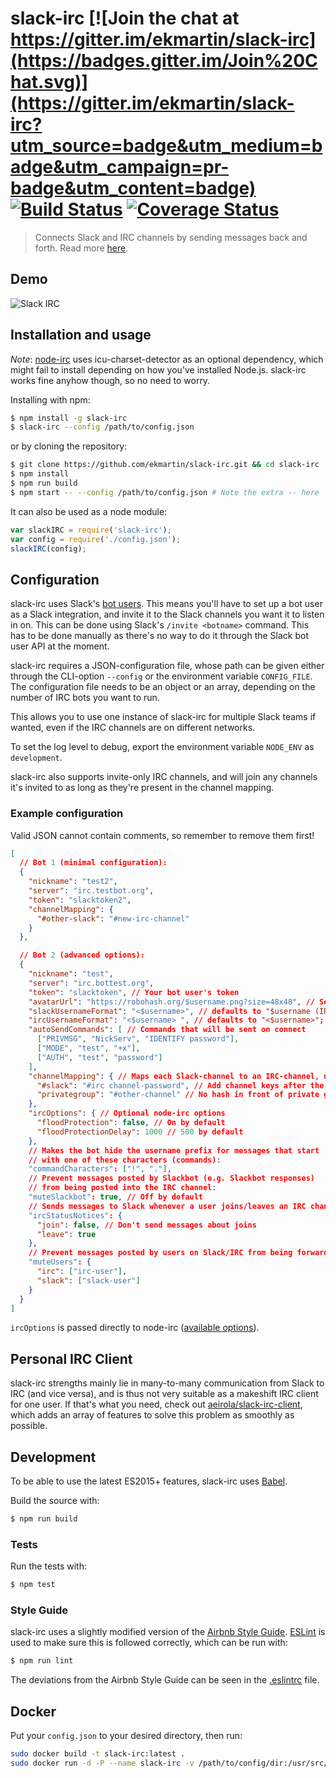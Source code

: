 # slack-irc [![Join the chat at https://gitter.im/ekmartin/slack-irc](https://badges.gitter.im/Join%20Chat.svg)](https://gitter.im/ekmartin/slack-irc?utm_source=badge&utm_medium=badge&utm_campaign=pr-badge&utm_content=badge) [![Build Status](https://travis-ci.org/ekmartin/slack-irc.svg?branch=travis)](https://travis-ci.org/ekmartin/slack-irc) [![Coverage Status](https://coveralls.io/repos/github/ekmartin/slack-irc/badge.svg?branch=master)](https://coveralls.io/github/ekmartin/slack-irc?branch=master)

> Connects Slack and IRC channels by sending messages back and forth. Read more [here](https://ekmartin.com/2015/slack-irc).

## Demo
![Slack IRC](http://i.imgur.com/58H6HgO.gif)

## Installation and usage
*Note*: [node-irc](https://github.com/martynsmith/node-irc/)
uses icu-charset-detector as an optional dependency,
which might fail to install depending on how you've installed Node.js.
slack-irc works fine anyhow though, so no need to worry.

Installing with npm:
```bash
$ npm install -g slack-irc
$ slack-irc --config /path/to/config.json
```

or by cloning the repository:

```bash
$ git clone https://github.com/ekmartin/slack-irc.git && cd slack-irc
$ npm install
$ npm run build
$ npm start -- --config /path/to/config.json # Note the extra -- here
```

It can also be used as a node module:
```js
var slackIRC = require('slack-irc');
var config = require('./config.json');
slackIRC(config);
```

## Configuration

slack-irc uses Slack's [bot users](https://api.slack.com/bot-users).
This means you'll have to set up a bot user as a Slack integration, and invite it
to the Slack channels you want it to listen in on. This can be done using Slack's `/invite <botname>`
command. This has to be done manually as there's no way to do it through the Slack bot user API at
the moment.

slack-irc requires a JSON-configuration file, whose path can be given either through
the CLI-option `--config` or the environment variable `CONFIG_FILE`. The configuration
file needs to be an object or an array, depending on the number of IRC bots you want to run.

This allows you to use one instance of slack-irc for multiple Slack teams if wanted, even
if the IRC channels are on different networks.

To set the log level to debug, export the environment variable `NODE_ENV` as `development`.

slack-irc also supports invite-only IRC channels, and will join any channels it's invited to
as long as they're present in the channel mapping.

### Example configuration
Valid JSON cannot contain comments, so remember to remove them first!

```json
[
  // Bot 1 (minimal configuration):
  {
    "nickname": "test2",
    "server": "irc.testbot.org",
    "token": "slacktoken2",
    "channelMapping": {
      "#other-slack": "#new-irc-channel"
    }
  },

  // Bot 2 (advanced options):
  {
    "nickname": "test",
    "server": "irc.bottest.org",
    "token": "slacktoken", // Your bot user's token
    "avatarUrl": "https://robohash.org/$username.png?size=48x48", // Set to false to disable Slack avatars
    "slackUsernameFormat": "<$username>", // defaults to "$username (IRC)"; "$username" overides so there's no suffix or prefix at all
    "ircUsernameFormat": "<$username> ", // defaults to "<$username>"; "$username" overides so there's no suffix or prefix at all
    "autoSendCommands": [ // Commands that will be sent on connect
      ["PRIVMSG", "NickServ", "IDENTIFY password"],
      ["MODE", "test", "+x"],
      ["AUTH", "test", "password"]
    ],
    "channelMapping": { // Maps each Slack-channel to an IRC-channel, used to direct messages to the correct place
      "#slack": "#irc channel-password", // Add channel keys after the channel name
      "privategroup": "#other-channel" // No hash in front of private groups
    },
    "ircOptions": { // Optional node-irc options
      "floodProtection": false, // On by default
      "floodProtectionDelay": 1000 // 500 by default
    },
    // Makes the bot hide the username prefix for messages that start
    // with one of these characters (commands):
    "commandCharacters": ["!", "."],
    // Prevent messages posted by Slackbot (e.g. Slackbot responses)
    // from being posted into the IRC channel:
    "muteSlackbot": true, // Off by default
    // Sends messages to Slack whenever a user joins/leaves an IRC channel:
    "ircStatusNotices": {
      "join": false, // Don't send messages about joins
      "leave": true
    },
    // Prevent messages posted by users on Slack/IRC from being forwarded:
    "muteUsers": {
      "irc": ["irc-user"],
      "slack": ["slack-user"]
    }
  }
]
```


`ircOptions` is passed directly to node-irc ([available options](http://node-irc.readthedocs.org/en/latest/API.html#irc.Client)).

## Personal IRC Client
slack-irc strengths mainly lie in many-to-many communication from Slack to IRC (and vice versa),
and is thus not very suitable as a makeshift IRC client for one user. If that's
what you need, check out
[aeirola/slack-irc-client](https://github.com/aeirola/slack-irc-client),
which adds an array of features to solve this problem as smoothly as possible.

## Development
To be able to use the latest ES2015+ features, slack-irc uses [Babel](https://babeljs.io).

Build the source with:
```bash
$ npm run build
```

### Tests
Run the tests with:
```bash
$ npm test
```

### Style Guide
slack-irc uses a slightly modified version of the
[Airbnb Style Guide](https://github.com/airbnb/javascript/tree/master/es5).
[ESLint](http://eslint.org/) is used to make sure this is followed correctly, which can be run with:

```bash
$ npm run lint
```

The deviations from the Airbnb Style Guide can be seen in  the [.eslintrc](.eslintrc) file.

## Docker
Put your `config.json` to your desired directory, then run:

```bash
sudo docker build -t slack-irc:latest .
sudo docker run -d -P --name slack-irc -v /path/to/config/dir:/usr/src/app/configs ubuntukorea/slack-irc:latest
```
